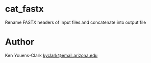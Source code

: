 # cat_fastx

Rename FASTX headers of input files and concatenate into output file

# Author

Ken Youens-Clark <kyclark@email.arizona.edu>
